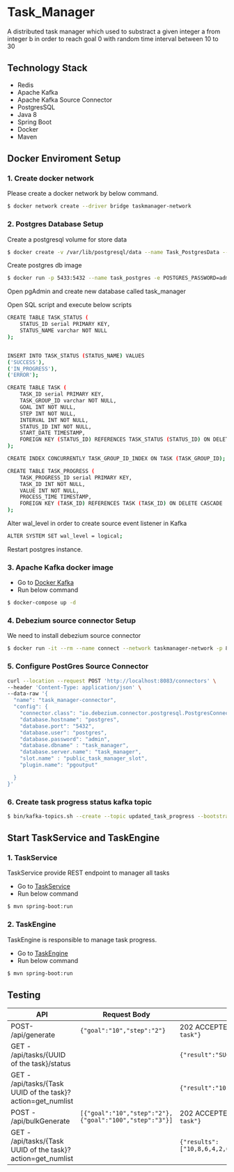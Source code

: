 # Task_Manager
A distributed task manager which used to substract a given integer a from integer b in order to reach goal 0 with random time interval between 10 to 30 

## Technology Stack
- Redis 
- Apache Kafka
- Apache Kafka Source Connector 
- PostgresSQL
- Java 8
- Spring Boot
- Docker
- Maven

## Docker Enviroment Setup

### 1. Create docker network
Please create a docker network by below command.
```sh
$ docker network create --driver bridge taskmanager-network
```

### 2. Postgres Database Setup

Create a postgresql volume for store data

```sh
$ docker create -v /var/lib/postgresql/data --name Task_PostgresData --network=taskmanager-network alpine
```

Create postgres db image

```sh
$ docker run -p 5433:5432 --name task_postgres -e POSTGRES_PASSWORD=admin -d --volumes-from Task_PostgresData --network=taskmanager-network postgres
```

Open pgAdmin and create new database called task_manager

Open SQL script and execute below scripts

```sh
CREATE TABLE TASK_STATUS (
    STATUS_ID serial PRIMARY KEY,
    STATUS_NAME varchar NOT NULL
);


INSERT INTO TASK_STATUS (STATUS_NAME) VALUES
('SUCCESS'),
('IN_PROGRESS'),
('ERROR');

CREATE TABLE TASK (
    TASK_ID serial PRIMARY KEY,
    TASK_GROUP_ID varchar NOT NULL,
    GOAL INT NOT NULL,
    STEP INT NOT NULL,
	INTERVAL INT NOT NULL,
	STATUS_ID INT NOT NULL,
	START_DATE TIMESTAMP,
	FOREIGN KEY (STATUS_ID) REFERENCES TASK_STATUS (STATUS_ID) ON DELETE CASCADE  ON UPDATE CASCADE
);

CREATE INDEX CONCURRENTLY TASK_GROUP_ID_INDEX ON TASK (TASK_GROUP_ID);

CREATE TABLE TASK_PROGRESS (
    TASK_PROGRESS_ID serial PRIMARY KEY,
    TASK_ID INT NOT NULL,
    VALUE INT NOT NULL,
    PROCESS_TIME TIMESTAMP,
	FOREIGN KEY (TASK_ID) REFERENCES TASK (TASK_ID) ON DELETE CASCADE  ON UPDATE CASCADE
);

```
Alter wal_level in order to create source event listener in Kafka

```sh
ALTER SYSTEM SET wal_level = logical;
```

Restart postgres instance.


### 3. Apache Kafka docker image

 - Go to [Docker Kafka](./Docker_Kafka)  
 - Run below command 
```sh 
$ docker-compose up -d 
```

### 4. Debezium source connector Setup

We need to install debezium source connector

```sh
$ docker run -it --rm --name connect --network taskmanager-network -p 8083:8083 -e GROUP_ID=1 -e CONFIG_STORAGE_TOPIC=my_connect_configs -e OFFSET_STORAGE_TOPIC=my_connect_offsets -e STATUS_STORAGE_TOPIC=my_connect_statuses -e BOOTSTRAP_SERVERS=kafka:9092 --link zookeeper:zookeeper --link kafka:kafka --link task_postgres:postgres debezium/connect:1.3

```

### 5. Configure PostGres Source Connector

``` sh
curl --location --request POST 'http://localhost:8083/connectors' \
--header 'Content-Type: application/json' \
--data-raw '{
  "name": "task_manager-connector",  
  "config": {
    "connector.class": "io.debezium.connector.postgresql.PostgresConnector", 
    "database.hostname": "postgres", 
    "database.port": "5432", 
    "database.user": "postgres", 
    "database.password": "admin", 
    "database.dbname" : "task_manager", 
    "database.server.name": "task_manager", 
    "slot.name" : "public_task_manager_slot",
    "plugin.name": "pgoutput"

  }
}'
```

### 6. Create task progress status kafka topic

```sh
$ bin/kafka-topics.sh --create --topic updated_task_progress --bootstrap-server localhost:9092

```

## Start TaskService and TaskEngine

### 1. TaskService

TaskService provide REST endpoint to manager all tasks

 - Go to [TaskService](./TaskService)  
 - Run below command 
```sh 
$ mvn spring-boot:run 
```

### 2. TaskEngine

TaskEngine is responsible to manage task progress. 

 - Go to [TaskEngine](./TaskEngine)  
 - Run below command 
```sh 
$ mvn spring-boot:run 
```

## Testing

| API | Request Body | Response |
| ------ | ------ |--------|
| POST- /api/generate | ``` {"goal":"10","step":"2"} ``` | 202 ACCEPTED ``` {"task":"UUID of the task"} ``` |
| GET - /api/tasks/{UUID of the task}/status  |   |  ``` {"result":"SUCCESS/IN_PROGRESS/ERROR"} ``` |
| GET - /api/tasks/{Task UUID of the task}?action=get_numlist  |   |  ``` {"result":"10,8,6,4,2,0"} ``` |
| POST - /api/bulkGenerate  |  ``` [{"goal":"10","step":"2"},{"goal":"100","step":"3"}] ``` |  202 ACCEPTED ``` {"task":"UUID of the task"} ``` |
| GET - /api/tasks/{Task UUID of the task}?action=get_numlist  |   |  ``` {"results":["10,8,6,4,2,0","100,97,...."]} ``` |
